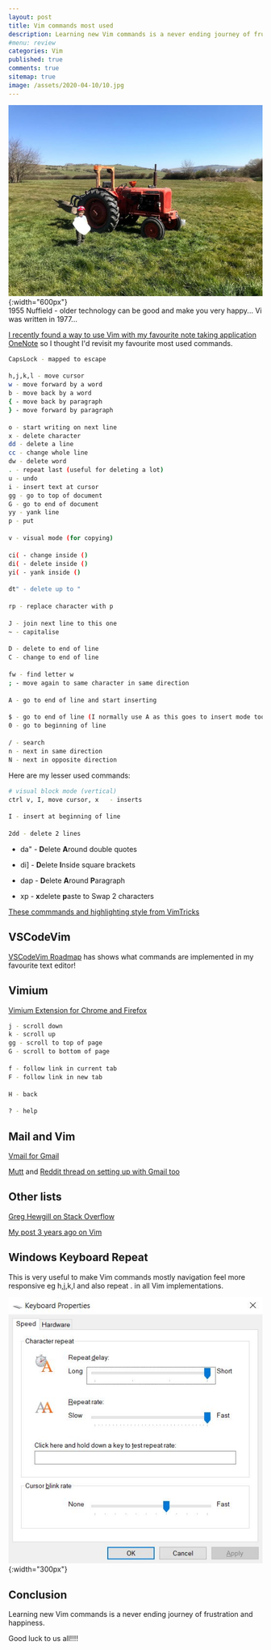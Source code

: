 ```yaml
---
layout: post
title: Vim commands most used 
description: Learning new Vim commands is a never ending journey of frustration and happiness. Here are my most used commands. Good luck to us all.
#menu: review
categories: Vim 
published: true 
comments: true     
sitemap: true
image: /assets/2020-04-10/10.jpg
---
```


![alt text](/assets/2020-04-10/10.jpg "Nuffield tractor 1955"){:width="600px"}  
1955 Nuffield - older technology can be good and make you very happy... Vi was written in 1977...

[I recently found a way to use Vim with my favourite note taking application OneNote](/2020/04/10/OneNote-with-Vim) so I thought I'd revisit my favourite most used commands.

```bash
CapsLock - mapped to escape

h,j,k,l - move cursor
w - move forward by a word
b - move back by a word
{ - move back by paragraph
} - move forward by paragraph

o - start writing on next line
x - delete character
dd - delete a line
cc - change whole line
dw - delete word
. - repeat last (useful for deleting a lot)
u - undo
i - insert text at cursor
gg - go to top of document
G - go to end of document
yy - yank line
p - put

v - visual mode (for copying)

ci( - change inside ()
di( - delete inside ()
yi( - yank inside ()

dt" - delete up to "

rp - replace character with p

J - join next line to this one
~ - capitalise

D - delete to end of line
C - change to end of line

fw - find letter w
; - move again to same character in same direction

A - go to end of line and start inserting

$ - go to end of line (I normally use A as this goes to insert mode too)
0 - go to beginning of line

/ - search
n - next in same direction
N - next in opposite direction

```

Here are my lesser used commands:

```bash
# visual block mode (vertical)
ctrl v, I, move cursor, x   - inserts

I - insert at beginning of line

2dd - delete 2 lines
```

- da" - **D**elete **A**round double quotes
- di] - **D**elete **I**nside square brackets
- dap - **D**elete **A**round **P**aragraph

- xp - **x**delete **p**aste to Swap 2 characters

[These commmands and highlighting style from VimTricks](https://vimtricks.substack.com/) 

## VSCodeVim

[VSCodeVim Roadmap](https://github.com/VSCodeVim/Vim/blob/master/ROADMAP.md) has shows what commands are implemented in my favourite text editor!

## Vimium

[Vimium Extension for Chrome and Firefox](https://vimium.github.io/)

```bash
j - scroll down
k - scroll up
gg - scroll to top of page
G - scroll to bottom of page

f - follow link in current tab
F - follow link in new tab

H - back

? - help

```

## Mail and Vim

[Vmail for Gmail](https://github.com/danchoi/vmail)


[Mutt](https://medium.com/@itsjefftong/mutt-gmail-59447a4bffef) and [Reddit thread on setting up with Gmail too](https://www.reddit.com/r/vim/comments/3ruqh0/mail_and_vim/)

## Other lists

[Greg Hewgill on Stack Overflow](https://stackoverflow.com/a/5400978/26086)

[My post 3 years ago on Vim](/2018/02/21/VIM)

## Windows Keyboard Repeat

This is very useful to make Vim commands mostly navigation feel more responsive eg h,j,k,l and also repeat . in all Vim implementations.

![alt text](/assets/2020-04-10/1.jpg "Setting keyboard repeat rate faster"){:width="300px"}

## Conclusion

Learning new Vim commands is a never ending journey of frustration and happiness.

Good luck to us all!!!!
